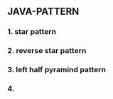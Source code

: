## JAVA-PATTERN
### 1. star pattern
### 2. reverse star pattern
### 3. left half pyramind pattern
### 4. 
